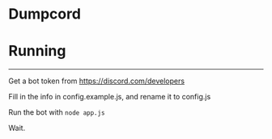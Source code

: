 Dumpcord
===

# Running
---

Get a bot token from https://discord.com/developers

Fill in the info in config.example.js, and rename it to config.js

Run the bot with `node app.js`

Wait.

